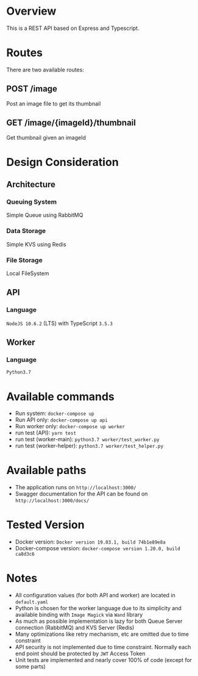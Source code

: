 # Overview
This is a REST API based on Express and Typescript.

# Routes
There are two available routes: 
## POST /image
Post an image file to get its thumbnail
## GET /image/{imageId}/thumbnail
Get thumbnail given an imageId

# Design Consideration
## Architecture
### Queuing System
Simple Queue using RabbitMQ
### Data Storage
Simple KVS using Redis
### File Storage
Local FileSystem 
## API
### Language
```NodeJS 10.6.2``` (LTS) with TypeScript ```3.5.3```
## Worker
### Language
```Python3.7```

# Available commands
- Run system: `docker-compose up`
- Run API only: `docker-compose up api`
- Run worker only: `docker-compose up worker`
- run test (API): `yarn test`
- run test (worker-main): `python3.7 worker/test_worker.py`
- run test (worker-helper): `python3.7 worker/test_helper.py`

# Available paths
- The application runs on `http://localhost:3000/`
- Swagger documentation for the API can be found on `http://localhost:3000/docs/`

# Tested Version
* Docker version: ```Docker version 19.03.1, build 74b1e89e8a```
* Docker-compose version: ```docker-compose version 1.20.0, build ca8d3c6```

# Notes
* All configuration values (for both API and worker) are located in `default.yaml`
* Python is chosen for the worker language due to its simplicity and available binding with ```Image Magick``` via ```Wand``` library 
* As much as possible implementation is lazy for both Queue Server connection (RabbitMQ) and KVS Server (Redis)
* Many optimizations like retry mechanism, etc are omitted due to time constraint
* API security is not implemented due to time constraint. Normally each end point should be protected by ```JWT``` Access Token
* Unit tests are implemented and nearly cover 100% of code (except for some parts)